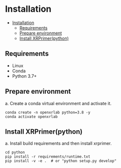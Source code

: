 # Installation

<!-- TOC -->

- [Installation](#installation)
  - [Requirements](#requirements)
  - [Prepare environment](#prepare-environment)
  - [Install XRPrimer(python)](#install-xrprimerpython)

<!-- TOC -->

## Requirements

- Linux
- Conda
- Python 3.7+

## Prepare environment

a. Create a conda virtual environment and activate it.

```shell
conda create -n openxrlab python=3.8 -y
conda activate openxrlab
```

## Install XRPrimer(python)


a. Install build requirements and then install xrprimer.

```shell
cd python
pip install -r requirements/runtime.txt
pip install -v -e .  # or "python setup.py develop"
```
